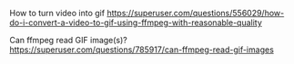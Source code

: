 
How to turn video into gif
https://superuser.com/questions/556029/how-do-i-convert-a-video-to-gif-using-ffmpeg-with-reasonable-quality

Can ffmpeg read GIF image(s)?
https://superuser.com/questions/785917/can-ffmpeg-read-gif-images

